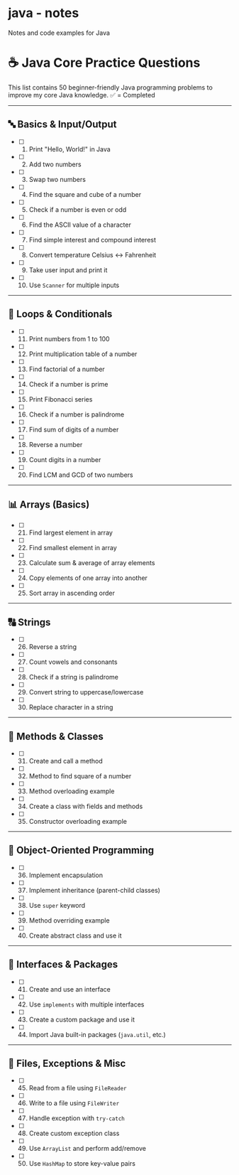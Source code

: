 # java - notes

Notes and code examples for Java

# ☕ Java Core Practice Questions

This list contains 50 beginner-friendly Java programming problems to improve my core Java knowledge. ✅ = Completed

---

## 🔤 Basics & Input/Output

- [ ] 1. Print "Hello, World!" in Java
- [ ] 2. Add two numbers
- [ ] 3. Swap two numbers
- [ ] 4. Find the square and cube of a number
- [ ] 5. Check if a number is even or odd
- [ ] 6. Find the ASCII value of a character
- [ ] 7. Find simple interest and compound interest
- [ ] 8. Convert temperature Celsius ↔ Fahrenheit
- [ ] 9. Take user input and print it
- [ ] 10. Use `Scanner` for multiple inputs

---

## 🔁 Loops & Conditionals

- [ ] 11. Print numbers from 1 to 100
- [ ] 12. Print multiplication table of a number
- [ ] 13. Find factorial of a number
- [ ] 14. Check if a number is prime
- [ ] 15. Print Fibonacci series
- [ ] 16. Check if a number is palindrome
- [ ] 17. Find sum of digits of a number
- [ ] 18. Reverse a number
- [ ] 19. Count digits in a number
- [ ] 20. Find LCM and GCD of two numbers

---

## 📊 Arrays (Basics)

- [ ] 21. Find largest element in array
- [ ] 22. Find smallest element in array
- [ ] 23. Calculate sum & average of array elements
- [ ] 24. Copy elements of one array into another
- [ ] 25. Sort array in ascending order

---

## 🔠 Strings

- [ ] 26. Reverse a string
- [ ] 27. Count vowels and consonants
- [ ] 28. Check if a string is palindrome
- [ ] 29. Convert string to uppercase/lowercase
- [ ] 30. Replace character in a string

---

## 🧱 Methods & Classes

- [ ] 31. Create and call a method
- [ ] 32. Method to find square of a number
- [ ] 33. Method overloading example
- [ ] 34. Create a class with fields and methods
- [ ] 35. Constructor overloading example

---

## 🧩 Object-Oriented Programming

- [ ] 36. Implement encapsulation
- [ ] 37. Implement inheritance (parent-child classes)
- [ ] 38. Use `super` keyword
- [ ] 39. Method overriding example
- [ ] 40. Create abstract class and use it

---

## 🔁 Interfaces & Packages

- [ ] 41. Create and use an interface
- [ ] 42. Use `implements` with multiple interfaces
- [ ] 43. Create a custom package and use it
- [ ] 44. Import Java built-in packages (`java.util`, etc.)

---

## 📁 Files, Exceptions & Misc

- [ ] 45. Read from a file using `FileReader`
- [ ] 46. Write to a file using `FileWriter`
- [ ] 47. Handle exception with `try-catch`
- [ ] 48. Create custom exception class
- [ ] 49. Use `ArrayList` and perform add/remove
- [ ] 50. Use `HashMap` to store key-value pairs

